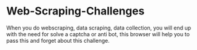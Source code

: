 # Web-Scraping-Challenges
When you do webscraping, data scraping, data collection, you will end up with the need for solve a captcha or anti bot, this browser will help you to pass this and forget about this challenge.
